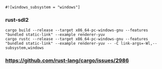 
	#![windows_subsystem = "windows"]

### rust-sdl2

    cargo build --release --target x86_64-pc-windows-gnu --features "bundled static-link" --example renderer-yuv
    cargo rustc --release --target x86_64-pc-windows-gnu --features "bundled static-link" --example renderer-yuv -- -C link-args=-Wl,--subsystem,windows

### https://github.com/rust-lang/cargo/issues/2986



